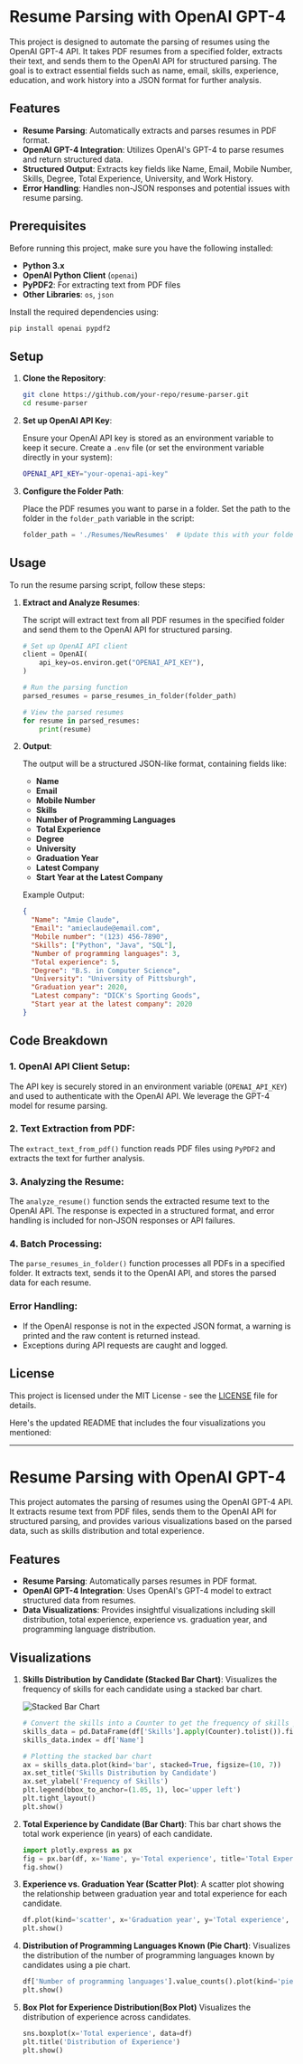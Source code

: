 
# Resume Parsing with OpenAI GPT-4

This project is designed to automate the parsing of resumes using the OpenAI GPT-4 API. It takes PDF resumes from a specified folder, extracts their text, and sends them to the OpenAI API for structured parsing. The goal is to extract essential fields such as name, email, skills, experience, education, and work history into a JSON format for further analysis.

## Features

- **Resume Parsing**: Automatically extracts and parses resumes in PDF format.
- **OpenAI GPT-4 Integration**: Utilizes OpenAI's GPT-4 to parse resumes and return structured data.
- **Structured Output**: Extracts key fields like Name, Email, Mobile Number, Skills, Degree, Total Experience, University, and Work History.
- **Error Handling**: Handles non-JSON responses and potential issues with resume parsing.

## Prerequisites

Before running this project, make sure you have the following installed:

- **Python 3.x**
- **OpenAI Python Client** (`openai`)
- **PyPDF2**: For extracting text from PDF files
- **Other Libraries**: `os`, `json`

Install the required dependencies using:

```bash
pip install openai pypdf2
```

## Setup

1. **Clone the Repository**:
   
   ```bash
   git clone https://github.com/your-repo/resume-parser.git
   cd resume-parser
   ```

2. **Set up OpenAI API Key**:
   
   Ensure your OpenAI API key is stored as an environment variable to keep it secure. Create a `.env` file (or set the environment variable directly in your system):
   
   ```bash
   OPENAI_API_KEY="your-openai-api-key"
   ```

3. **Configure the Folder Path**:
   
   Place the PDF resumes you want to parse in a folder. Set the path to the folder in the `folder_path` variable in the script:
   
   ```python
   folder_path = './Resumes/NewResumes'  # Update this with your folder path
   ```

## Usage

To run the resume parsing script, follow these steps:

1. **Extract and Analyze Resumes**:

   The script will extract text from all PDF resumes in the specified folder and send them to the OpenAI API for structured parsing.

   ```python
   # Set up OpenAI API client
   client = OpenAI(
       api_key=os.environ.get("OPENAI_API_KEY"),
   )

   # Run the parsing function
   parsed_resumes = parse_resumes_in_folder(folder_path)

   # View the parsed resumes
   for resume in parsed_resumes:
       print(resume)
   ```

2. **Output**:

   The output will be a structured JSON-like format, containing fields like:

   - **Name**
   - **Email**
   - **Mobile Number**
   - **Skills**
   - **Number of Programming Languages**
   - **Total Experience**
   - **Degree**
   - **University**
   - **Graduation Year**
   - **Latest Company**
   - **Start Year at the Latest Company**

   Example Output:

   ```json
   {
     "Name": "Amie Claude",
     "Email": "amieclaude@email.com",
     "Mobile number": "(123) 456-7890",
     "Skills": ["Python", "Java", "SQL"],
     "Number of programming languages": 3,
     "Total experience": 5,
     "Degree": "B.S. in Computer Science",
     "University": "University of Pittsburgh",
     "Graduation year": 2020,
     "Latest company": "DICK's Sporting Goods",
     "Start year at the latest company": 2020
   }
   ```

## Code Breakdown

### 1. **OpenAI API Client Setup**:
   
   The API key is securely stored in an environment variable (`OPENAI_API_KEY`) and used to authenticate with the OpenAI API. We leverage the GPT-4 model for resume parsing.

### 2. **Text Extraction from PDF**:
   
   The `extract_text_from_pdf()` function reads PDF files using `PyPDF2` and extracts the text for further analysis.

### 3. **Analyzing the Resume**:
   
   The `analyze_resume()` function sends the extracted resume text to the OpenAI API. The response is expected in a structured format, and error handling is included for non-JSON responses or API failures.

### 4. **Batch Processing**:
   
   The `parse_resumes_in_folder()` function processes all PDFs in a specified folder. It extracts text, sends it to the OpenAI API, and stores the parsed data for each resume.

### Error Handling:
- If the OpenAI response is not in the expected JSON format, a warning is printed and the raw content is returned instead.
- Exceptions during API requests are caught and logged.



## License

This project is licensed under the MIT License - see the [LICENSE](LICENSE) file for details.




Here's the updated README that includes the four visualizations you mentioned:

---

# Resume Parsing with OpenAI GPT-4

This project automates the parsing of resumes using the OpenAI GPT-4 API. It extracts resume text from PDF files, sends them to the OpenAI API for structured parsing, and provides various visualizations based on the parsed data, such as skills distribution and total experience.

## Features

- **Resume Parsing**: Automatically parses resumes in PDF format.
- **OpenAI GPT-4 Integration**: Uses OpenAI's GPT-4 model to extract structured data from resumes.
- **Data Visualizations**: Provides insightful visualizations including skill distribution, total experience, experience vs. graduation year, and programming language distribution.

## Visualizations

1. **Skills Distribution by Candidate (Stacked Bar Chart)**:
   Visualizes the frequency of skills for each candidate using a stacked bar chart.
   
   ![Stacked Bar Chart](#)  <!-- Add image if necessary or link to example -->
   
   ```python
   # Convert the skills into a Counter to get the frequency of skills per candidate
   skills_data = pd.DataFrame(df['Skills'].apply(Counter).tolist()).fillna(0)
   skills_data.index = df['Name']

   # Plotting the stacked bar chart
   ax = skills_data.plot(kind='bar', stacked=True, figsize=(10, 7))
   ax.set_title('Skills Distribution by Candidate')
   ax.set_ylabel('Frequency of Skills')
   plt.legend(bbox_to_anchor=(1.05, 1), loc='upper left')
   plt.tight_layout()
   plt.show()
   ```

2. **Total Experience by Candidate (Bar Chart)**:
   This bar chart shows the total work experience (in years) of each candidate.
   
   ```python
   import plotly.express as px
   fig = px.bar(df, x='Name', y='Total experience', title='Total Experience by Candidate')
   fig.show()
   ```

3. **Experience vs. Graduation Year (Scatter Plot)**:
   A scatter plot showing the relationship between graduation year and total experience for each candidate.
   
   ```python
   df.plot(kind='scatter', x='Graduation year', y='Total experience', title='Experience vs Graduation Year')
   plt.show()
   ```

4. **Distribution of Programming Languages Known (Pie Chart)**:
   Visualizes the distribution of the number of programming languages known by candidates using a pie chart.
   
   ```python
   df['Number of programming languages'].value_counts().plot(kind='pie', autopct='%1.1f%%', title='Distribution of Programming Languages Known')
   plt.show()
   ```

5. **Box Plot for Experience Distribution(Box Plot)**
    Visualizes the distribution of experience across candidates.
    ```python
    sns.boxplot(x='Total experience', data=df)
    plt.title('Distribution of Experience')
    plt.show()

    ```